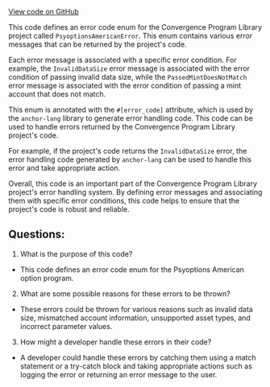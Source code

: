 [View code on GitHub](https://github.com/convergence-rfq/convergence-program-library/psyoptions-american-instrument/program/src/errors.rs)

This code defines an error code enum for the Convergence Program Library project called `PsyoptionsAmericanError`. This enum contains various error messages that can be returned by the project's code. 

Each error message is associated with a specific error condition. For example, the `InvalidDataSize` error message is associated with the error condition of passing invalid data size, while the `PassedMintDoesNotMatch` error message is associated with the error condition of passing a mint account that does not match. 

This enum is annotated with the `#[error_code]` attribute, which is used by the `anchor-lang` library to generate error handling code. This code can be used to handle errors returned by the Convergence Program Library project's code. 

For example, if the project's code returns the `InvalidDataSize` error, the error handling code generated by `anchor-lang` can be used to handle this error and take appropriate action. 

Overall, this code is an important part of the Convergence Program Library project's error handling system. By defining error messages and associating them with specific error conditions, this code helps to ensure that the project's code is robust and reliable.
## Questions: 
 1. What is the purpose of this code?
- This code defines an error code enum for the Psyoptions American option program.

2. What are some possible reasons for these errors to be thrown?
- These errors could be thrown for various reasons such as invalid data size, mismatched account information, unsupported asset types, and incorrect parameter values.

3. How might a developer handle these errors in their code?
- A developer could handle these errors by catching them using a match statement or a try-catch block and taking appropriate actions such as logging the error or returning an error message to the user.